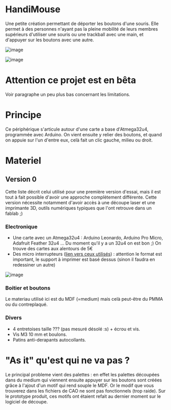 # HandiMouse

 Une petite création permettant de déporter les boutons d'une souris. Elle permet à des personnes n'ayant pas la pleine mobilité de leurs membres supérieurs d'utiliser une souris ou une trackball avec une main, et d'appuyer sur les boutons avec une autre.
 
![image](https://user-images.githubusercontent.com/5184702/203552016-a535d62a-d691-4b16-a7ff-b21c542f0887.png)

![image](https://user-images.githubusercontent.com/5184702/203552066-35ec87d0-744b-4049-8471-bb4937c9e966.png)
 
# Attention ce projet est en bêta

Voir paragraphe un peu plus bas concernant les limitations.

# Principe

Ce périphérique s'articule autour d'une carte a base d'Atmega32u4, programmée avec Arduino. On vient ensuite y relier des boutons, et quand on appuie sur l'un d'entre eux, celà fait un clic gauche, milieu ou droit. 

# Materiel

## Version 0

Cette liste décrit celui utilisé pour une première version d'essai, mais il est tout à fait possible d'avoir une approche complètement différente. Cette version nécessite notamment d'avoir accès à une découpe laser et une imprimante 3D, outils numériques typiques que l'ont retrouve dans un fablab ;)

### Electronique 

- Une carte avec un Atmega32u4 : Arduino Leonardo, Arduino Pro Micro, Adafruit Feather 32u4 ... Du moment qu'il y a un 32u4 on est bon ;) On trouve des cartes aux alentours de 5€
- Des micro interrupteurs ([lien vers ceux utilisés](https://fr.aliexpress.com/item/32273125391.html?spm=a2g0o.order_list.0.0.4de75e5bzIW9RB&gatewayAdapt=glo2fra)) : attention le format est important, le support à imprimer est basé dessus (sinon il faudra en redessiner un autre)

![image](https://user-images.githubusercontent.com/5184702/203551587-fb4edd32-6eed-424e-becf-18e417990499.png)

### Boitier et boutons

Le materiau utilisé ici est du MDF (=medium) mais celà peut-être du PMMA ou du contreplaqué.

### Divers

- 4 entretoises taille ??? (pas mesuré désolé :s) + écrou et vis.
- Vis M3 10 mm et boulons.
- Patins anti-derapants autocollants.

# "As it" qu'est qui ne va pas ?

Le principal probleme vient des palettes : en effet les palettes découpées dans du medium qui viennent ensuite appuyer sur les boutons sont créées grâce à l'ajout d'un motif qui rend souple le MDF. Or le modif que vous trouverez dans les fichiers de CAO ne sont pas fonctionnels (trop raide). Sur le prototype produit, ces motifs ont étaient refait au dernier moment sur le logiciel de découpe. 


